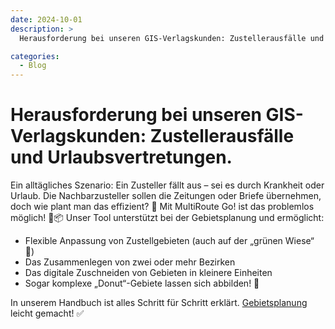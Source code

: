 ```yaml
---
date: 2024-10-01
description: >
  Herausforderung bei unseren GIS-Verlagskunden: Zustellerausfälle und Urlaubsvertretungen.

categories:
  - Blog
---
```


# Herausforderung bei unseren GIS-Verlagskunden: Zustellerausfälle und Urlaubsvertretungen.

Ein alltägliches Szenario: Ein Zusteller fällt aus – sei es durch Krankheit oder Urlaub. Die Nachbarzusteller sollen die Zeitungen oder Briefe übernehmen, doch wie plant man das effizient? 🤔
Mit MultiRoute Go! ist das problemlos möglich! 💪📦 Unser Tool unterstützt bei der Gebietsplanung und ermöglicht:
<!-- more -->
- Flexible Anpassung von Zustellgebieten (auch auf der „grünen Wiese“ 🌳)
- Das Zusammenlegen von zwei oder mehr Bezirken
- Das digitale Zuschneiden von Gebieten in kleinere Einheiten
- Sogar komplexe „Donut“-Gebiete lassen sich abbilden! 🍩

In unserem Handbuch ist alles Schritt für Schritt erklärt. [Gebietsplanung](https://go.multiroute.de/handbuch/gebietsplanung/) leicht gemacht! ✅
